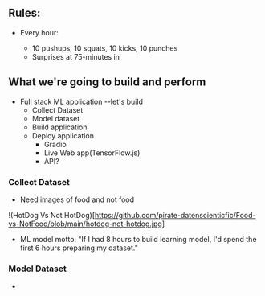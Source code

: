 

## Rules:

* Every hour:

  * 10 pushups, 10 squats, 10 kicks, 10 punches
  * Surprises at 75-minutes in

## What we're going to build and perform
* Full stack ML application --let's build
  * Collect Dataset
  * Model dataset
  * Build application
  * Deploy application
    * Gradio
    * Live Web app(TensorFlow.js)
    * API?

### Collect Dataset

* Need images of food and not food

!(HotDog Vs Not HotDog)[https://github.com/pirate-datenscienticfic/Food-vs-NotFood/blob/main/hotdog-not-hotdog.jpg]

* ML model motto: "If I had 8 hours to build learning model, I'd spend the first 6 hours preparing my dataset."

### Model Dataset

* 
